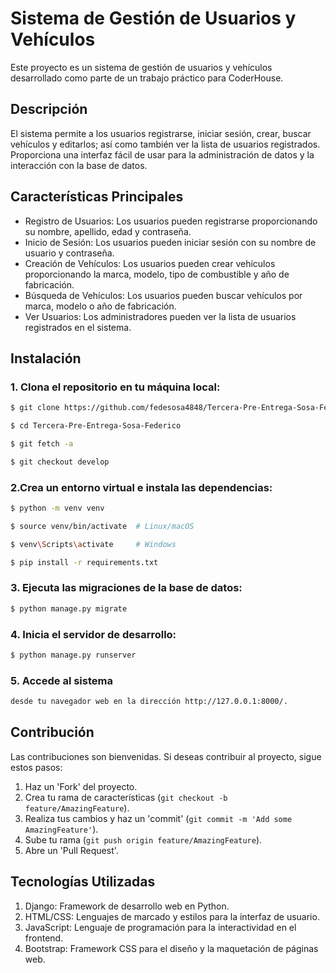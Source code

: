 # Sistema de Gestión de Usuarios y Vehículos

Este proyecto es un sistema de gestión de usuarios y vehículos desarrollado como parte de un trabajo práctico para CoderHouse.

## Descripción

El sistema permite a los usuarios registrarse, iniciar sesión, crear, buscar vehículos y editarlos; así como también ver la lista de usuarios registrados. Proporciona una interfaz fácil de usar para la administración de datos y la interacción con la base de datos.

## Características Principales

- Registro de Usuarios: Los usuarios pueden registrarse proporcionando su nombre, apellido, edad y contraseña.
- Inicio de Sesión: Los usuarios pueden iniciar sesión con su nombre de usuario y contraseña.
- Creación de Vehículos: Los usuarios pueden crear vehículos proporcionando la marca, modelo, tipo de combustible y año de fabricación.
- Búsqueda de Vehículos: Los usuarios pueden buscar vehículos por marca, modelo o año de fabricación.
- Ver Usuarios: Los administradores pueden ver la lista de usuarios registrados en el sistema.

## Instalación

### 1. Clona el repositorio en tu máquina local:

```sh
$ git clone https://github.com/fedesosa4848/Tercera-Pre-Entrega-Sosa-Federico.git
```
```sh
$ cd Tercera-Pre-Entrega-Sosa-Federico
```
```sh
$ git fetch -a
```
```sh
$ git checkout develop
```

### 2.Crea un entorno virtual e instala las dependencias:

```sh
$ python -m venv venv
```
```sh
$ source venv/bin/activate  # Linux/macOS
```
```sh
$ venv\Scripts\activate     # Windows
```
```sh
$ pip install -r requirements.txt
```

### 3. Ejecuta las migraciones de la base de datos:

```sh
$ python manage.py migrate
```

### 4. Inicia el servidor de desarrollo:

```sh
$ python manage.py runserver
```

### 5. Accede al sistema 
```sh
desde tu navegador web en la dirección http://127.0.0.1:8000/.
```

## Contribución
Las contribuciones son bienvenidas. Si deseas contribuir al proyecto, sigue estos pasos:

1. Haz un 'Fork' del proyecto.
2. Crea tu rama de características (`git checkout -b feature/AmazingFeature`).
3. Realiza tus cambios y haz un 'commit' (`git commit -m 'Add some AmazingFeature'`).
4. Sube tu rama (`git push origin feature/AmazingFeature`).
5. Abre un 'Pull Request'.


## Tecnologías Utilizadas

1. Django: Framework de desarrollo web en Python.
2. HTML/CSS: Lenguajes de marcado y estilos para la interfaz de usuario.
3. JavaScript: Lenguaje de programación para la interactividad en el frontend.
4. Bootstrap: Framework CSS para el diseño y la maquetación de páginas web.








